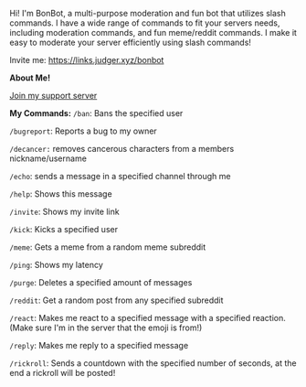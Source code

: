Hi! I'm BonBot, a multi-purpose moderation and fun bot that utilizes slash commands. I have a wide range of commands to fit your servers needs, including moderation commands, and fun meme/reddit commands. I make it easy to moderate your server efficiently using slash commands!

Invite me: https://links.judger.xyz/bonbot


**About Me!**

[Join my support server](https://links.judger.xyz/bonbot-support)


**My Commands:**
`/ban`: Bans the specified user

`/bugreport`: Reports a bug to my owner

`/decancer:` removes cancerous characters from a members nickname/username

`/echo`: sends a message in a specified channel through me

`/help`: Shows this message

`/invite`: Shows my invite link

`/kick`: Kicks a specified user

`/meme`: Gets a meme from a random meme subreddit

`/ping`: Shows my latency

`/purge`: Deletes a specified amount of messages

`/reddit`: Get a random post from any specified subreddit

`/react`: Makes me react to a specified message with a specified reaction. (Make sure I'm in the server that the emoji is from!)

`/reply`: Makes me reply to a specified message

`/rickroll`: Sends a countdown with the specified number of seconds, at the end a rickroll will be posted!
